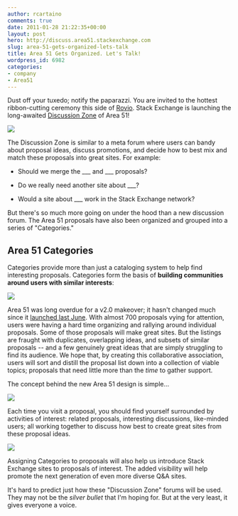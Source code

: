 ```yaml
---
author: rcartaino
comments: true
date: 2011-01-28 21:22:35+00:00
layout: post
hero: http://discuss.area51.stackexchange.com
slug: area-51-gets-organized-lets-talk
title: Area 51 Gets Organized. Let's Talk!
wordpress_id: 6982
categories:
- company
- Area51
---
```


Dust off your tuxedo; notify the paparazzi. You are invited to the hottest ribbon-cutting ceremony this side of [Rovio](../2010/11/rovio-or-how-to-annoy-your-coworkers-from-200-miles-away/). Stack Exchange is launching the long-awaited [Discussion Zone](http://discuss.area51.stackexchange.com/) of Area 51!

[![](http://blog.stackoverflow.com/wp-content/uploads/discussion-zone.png)](http://discuss.area51.stackexchange.com)

The Discussion Zone is similar to a meta forum where users can bandy about proposal ideas, discuss promotions, and decide how to best mix and match these proposals into great sites. For example:



	
  * Should we merge the ___ and ___ proposals?

	
  * Do we really need another site about ___?

	
  * Would a site about ___ work in the Stack Exchange network?


But there's so much more going on under the hood than a new discussion forum. The Area 51 proposals have also been organized and grouped into a series of "Categories."


## Area 51 Categories


Categories provide more than just a cataloging system to help find interesting proposals. Categories form the basis of **building communities around users with similar interests**:

[![](http://blog.stackoverflow.com/wp-content/uploads/Categories.png)](http://area51.stackexchange.com)

Area 51 was long overdue for a v2.0 makeover; it hasn't changed much since it [launched last June](http://blog.stackoverflow.com/2010/06/area-51-we-come-in-peace/). With almost 700 proposals vying for attention, users were having a hard time organizing and rallying around individual proposals. Some of those proposals will make great sites. But the listings are fraught with duplicates, overlapping ideas, and subsets of similar proposals -- and a few genuinely great ideas that are simply struggling to find its audience. We hope that, by creating this collaborative association, users will sort and distill the proposal list down into a collection of viable topics; proposals that need little more than the _time_ to gather support.

The concept behind the new Area 51 design is simple…

[![](http://blog.stackoverflow.com/wp-content/uploads/culture-category.png)](http://area51.stackexchange.com)

Each time you visit a proposal, you should find yourself surrounded by activities of interest: related proposals, interesting discussions, like-minded users; all working together to discuss how best to create great sites from these proposal ideas.

[![](http://blog.stackoverflow.com/wp-content/uploads/Discussion2.png)](http://area51.stackexchange.com)

Assigning Categories to proposals will also help us introduce Stack Exchange sites to proposals of interest. The added visibility will help promote the next generation of even more diverse Q&A sites.

It's hard to predict just how these "Discussion Zone" forums will be used. They may not be the _silver bullet_ that I'm hoping for. But at the very least, it gives everyone a voice.
